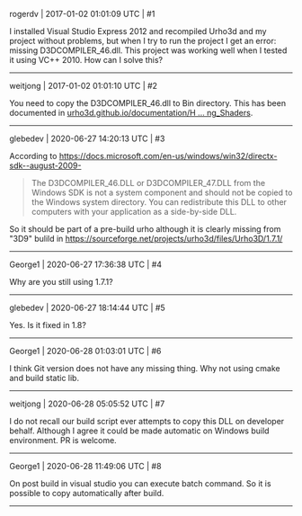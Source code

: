 rogerdv | 2017-01-02 01:01:09 UTC | #1

I installed Visual Studio Express 2012 and recompiled Urho3d and my project without problems, but when I try to run the project I get an error: missing D3DCOMPILER_46.dll. This project was working well when I tested it using VC++ 2010. How can I solve this?

-------------------------

weitjong | 2017-01-02 01:01:10 UTC | #2

You need to copy the D3DCOMPILER_46.dll to Bin directory. This has been documented in [urho3d.github.io/documentation/H ... ng_Shaders](http://urho3d.github.io/documentation/HEAD/_building.html#Building_Shaders).

-------------------------

glebedev | 2020-06-27 14:20:13 UTC | #3

According to https://docs.microsoft.com/en-us/windows/win32/directx-sdk--august-2009-

> The D3DCOMPILER_46.DLL or D3DCOMPILER_47.DLL from the Windows SDK is not a system component and should not be copied to the Windows system directory. You can redistribute this DLL to other computers with your application as a side-by-side DLL.

So it should be part of a pre-build urho although it is clearly missing from "3D9" bulild in https://sourceforge.net/projects/urho3d/files/Urho3D/1.7.1/

-------------------------

George1 | 2020-06-27 17:36:38 UTC | #4

Why are you still using 1.7.1?

-------------------------

glebedev | 2020-06-27 18:14:44 UTC | #5

Yes. Is it fixed in 1.8?

-------------------------

George1 | 2020-06-28 01:03:01 UTC | #6

I think Git version does not have any missing thing.
Why not using cmake and build static lib.

-------------------------

weitjong | 2020-06-28 05:05:52 UTC | #7

I do not recall our build script ever attempts to copy this DLL on developer behalf. Although I agree it could be made automatic on Windows build environment. PR is welcome.

-------------------------

George1 | 2020-06-28 11:49:06 UTC | #8

On post build in visual studio you can execute batch command.  So it is possible to copy automatically after build.

-------------------------

